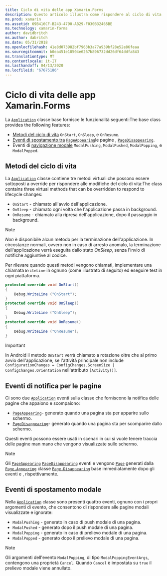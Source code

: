 ```yaml
---
title: Ciclo di vita delle app Xamarin.Forms
description: Questo articolo illustra come rispondere al ciclo di vita dell'applicazione, inclusi i metodi del ciclo di vita, gli eventi di notifica per le pagine e gli eventi di spostamento modale.
ms.prod: xamarin
ms.assetid: 69B416CF-B243-4790-AB29-F030B32465BE
ms.technology: xamarin-forms
author: davidbritch
ms.author: dabritch
ms.date: 05/31/2018
ms.openlocfilehash: 41e8d073982bf7963b3a77a939bf28e52e86feaa
ms.sourcegitcommit: b0ea451e18504e6267b896732dd26df64ddfa843
ms.translationtype: MT
ms.contentlocale: it-IT
ms.lasthandoff: 04/13/2020
ms.locfileid: "67675186"
---
```

# <a name="xamarinforms-app-lifecycle"></a>Ciclo di vita delle app Xamarin.Forms

La [`Application`](xref:Xamarin.Forms.Application) classe base fornisce le funzionalità seguenti:The base class provides the following features:

- [Metodi del ciclo di vita](#Lifecycle_Methods) `OnStart`, `OnSleep`, e `OnResume`.
- [Eventi di spostamento tra](#page) [`PageAppearing`](xref:Xamarin.Forms.Application.PageAppearing)le pagine , [`PageDisappearing`](xref:Xamarin.Forms.Application.PageDisappearing).
- Eventi di [navigazione modale](#modal) `ModalPushing`, `ModalPushed`, `ModalPopping`, e `ModalPopped`.

<a name="Lifecycle_Methods" />

## <a name="lifecycle-methods"></a>Metodi del ciclo di vita

La [`Application`](xref:Xamarin.Forms.Application) classe contiene tre metodi virtuali che possono essere sottoposti a override per rispondere alle modifiche del ciclo di vita:The class contains three virtual methods that can be overridden to respond to lifecycle changes:

- `OnStart` - chiamato all'avvio dell'applicazione.
- `OnSleep` - chiamato ogni volta che l'applicazione passa in background.
- `OnResume` - chiamato alla ripresa dell'applicazione, dopo il passaggio in background.

> [!NOTE]
> *Non* è disponibile alcun metodo per la terminazione dell'applicazione. In circostanze normali, ovvero non in caso di arresto anomalo, la terminazione dell'applicazione verrà eseguita dallo stato *OnSleep*, senza l'invio di notifiche aggiuntive al codice.

Per rilevare quando questi metodi vengono chiamati, implementare una chiamata `WriteLine` in ognuno (come illustrato di seguito) ed eseguire test in ogni piattaforma.

```csharp
protected override void OnStart()
{
    Debug.WriteLine ("OnStart");
}
protected override void OnSleep()
{
    Debug.WriteLine ("OnSleep");
}
protected override void OnResume()
{
    Debug.WriteLine ("OnResume");
}
```

> [!IMPORTANT]
> In Android il metodo `OnStart` verrà chiamato a rotazione oltre che al primo avvio dell'applicazione, se l'attività principale non include `ConfigurationChanges = ConfigChanges.ScreenSize | ConfigChanges.Orientation` nell'attributo `[Activity()]`.

<a name="page" />

## <a name="page-notification-events"></a>Eventi di notifica per le pagine

Ci sono due [`Application`](xref:Xamarin.Forms.Application) eventi sulla classe che forniscono la notifica delle pagine che appaiono e scompaiono:

- [`PageAppearing`](xref:Xamarin.Forms.Application.PageAppearing)- generato quando una pagina sta per apparire sullo schermo.
- [`PageDisappearing`](xref:Xamarin.Forms.Application.PageDisappearing)- generato quando una pagina sta per scomparire dallo schermo.

Questi eventi possono essere usati in scenari in cui si vuole tenere traccia delle pagine man mano che vengono visualizzate sullo schermo.

> [!NOTE]
> Gli [`PageAppearing`](xref:Xamarin.Forms.Application.PageAppearing) [`PageDisappearing`](xref:Xamarin.Forms.Application.PageDisappearing) eventi e vengono [`Page`](xref:Xamarin.Forms.Page) generati dalla [`Page.Appearing`](xref:Xamarin.Forms.Page.Appearing) classe [`Page.Disappearing`](xref:Xamarin.Forms.Page.Disappearing) base immediatamente dopo gli eventi e , rispettivamente.

<a name="modal" />

## <a name="modal-navigation-events"></a>Eventi di spostamento modale

Nella [`Application`](xref:Xamarin.Forms.Application) classe sono presenti quattro eventi, ognuno con i propri argomenti di evento, che consentono di rispondere alle pagine modali visualizzate e ignorate:

- `ModalPushing` - generato in caso di push modale di una pagina.
- `ModalPushed` - generato dopo il push modale di una pagina.
- `ModalPopping` - generato in caso di prelievo modale di una pagina.
- `ModalPopped` - generato dopo il prelievo modale di una pagina.

> [!NOTE]
> Gli argomenti dell'evento `ModalPopping`, di tipo `ModalPoppingEventArgs`, contengono una proprietà `Cancel`. Quando `Cancel` è impostata su `true` il prelievo modale viene annullato.
